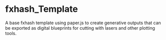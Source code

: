 # fxhash_Template
 
A base fxhash template using paper.js to create generative outputs that can be exported as digital blueprints for cutting with lasers and other plotting tools. 